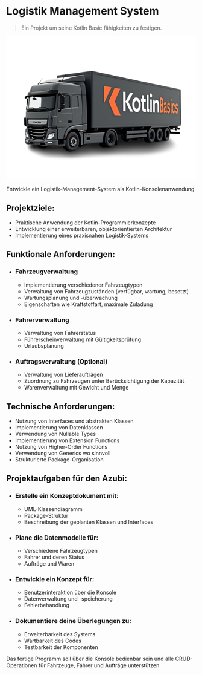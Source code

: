 # Logistik Management System
> Ein Projekt um seine Kotlin Basic fähigkeiten zu festigen.

<p align="center">
    <img src="./.github/truck-kotlin-basics-flux1.png">
</p>

Entwickle ein Logistik-Management-System als Kotlin-Konsolenanwendung.

## Projektziele:
- Praktische Anwendung der Kotlin-Programmierkonzepte
- Entwicklung einer erweiterbaren, objektorientierten Architektur
- Implementierung eines praxisnahen Logistik-Systems

## Funktionale Anforderungen:
- ### Fahrzeugverwaltung
  - Implementierung verschiedener Fahrzeugtypen
  - Verwaltung von Fahrzeugzuständen (verfügbar, wartung, besetzt)
  - Wartungsplanung und -überwachung
  - Eigenschaften wie Kraftstoffart, maximale Zuladung
- ### Fahrerverwaltung
  - Verwaltung von Fahrerstatus
  - Führerscheinverwaltung mit Gültigkeitsprüfung
  - Urlaubsplanung
- ### Auftragsverwaltung (Optional)
  - Verwaltung von Lieferaufträgen
  - Zuordnung zu Fahrzeugen unter Berücksichtigung der Kapazität
  - Warenverwaltung mit Gewicht und Menge 

## Technische Anforderungen:
- Nutzung von Interfaces und abstrakten Klassen
- Implementierung von Datenklassen
- Verwendung von Nullable Types
- Implementierung von Extension Functions
- Nutzung von Higher-Order Functions
- Verwendung von Generics wo sinnvoll
- Strukturierte Package-Organisation

## Projektaufgaben für den Azubi:
- ### Erstelle ein Konzeptdokument mit:
  - UML-Klassendiagramm
  - Package-Struktur
  - Beschreibung der geplanten Klassen und Interfaces
- ### Plane die Datenmodelle für:
  - Verschiedene Fahrzeugtypen
  - Fahrer und deren Status
  - Aufträge und Waren
- ### Entwickle ein Konzept für:
  - Benutzerinteraktion über die Konsole
  - Datenverwaltung und -speicherung 
  - Fehlerbehandlung 
- ### Dokumentiere deine Überlegungen zu:
  - Erweiterbarkeit des Systems 
  - Wartbarkeit des Codes 
  - Testbarkeit der Komponenten 

Das fertige Programm soll über die Konsole bedienbar sein und alle CRUD-Operationen für Fahrzeuge, Fahrer und Aufträge unterstützen.

